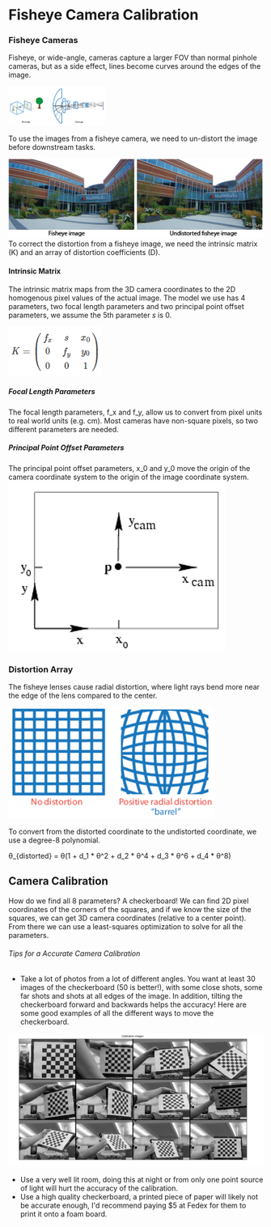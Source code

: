 # Fisheye Camera Calibration

### Fisheye Cameras

Fisheye, or wide-angle, cameras capture a larger FOV than normal pinhole cameras, but as a side effect, lines become curves around the edges of the image.  

<img src="Images/pinhole_fisheye.png"  style="zoom:30%;" />

To use the images from a fisheye camera, we need to un-distort the image before downstream tasks. 

<img src="Images/fisheyebeforeafter.png" style="zoom:120%;" />
To correct the distortion from a fisheye image, we need the  intrinsic matrix (K) and an array of distortion coefficients (D). 

#### Intrinsic Matrix

The intrinsic matrix maps from the 3D camera coordinates to the 2D homogenous pixel values of the actual image.  The model we use has 4 parameters, two focal length parameters and two principal point offset parameters, we assume the 5th parameter *s* is 0.

<img src="Images/instrinsic.PNG"  />

##### Focal Length Parameters

The focal length parameters, f_x and f_y, allow us to convert from pixel units to real world units (e.g. cm). Most cameras have non-square pixels, so two different parameters are needed. 

##### Principal Point Offset Parameters

The principal point offset parameters, x_0 and y_0 move the origin of the camera coordinate system to the origin of the image coordinate system.
<img src="Images/pp_offset.PNG"  />

### Distortion Array

The fisheye lenses cause radial distortion, where light rays bend more near the edge of the lens compared to the center. 

<img src="Images\distortion.PNG" alt="distortion" style="zoom:130%;" />

To convert from the distorted coordinate to the undistorted coordinate, we use a degree-8 polynomial. 

θ_{distorted} = θ(1 + d_1 * θ^2 + d_2 * θ^4 + d_3 * θ^6 + d_4 * θ^8)





## Camera Calibration

How do we find all 8 parameters? A checkerboard! We can find 2D pixel coordinates of the corners of the squares, and if we know the size of the squares, we can get 3D camera coordinates (relative to a center point). From there we can use a least-squares optimization to solve for all the parameters. 

######  Tips for a Accurate Camera Calibration

- Take a lot of photos from a lot of different angles. You want at least 30 images of the checkerboard (50 is better!), with some close shots, some far shots and shots at all edges of the image. In addition, tilting the checkerboard forward and backwards helps the accuracy! Here are some good examples of all the different ways to move the checkerboard.
<img src="Images/checkerboard_examples.png"  />

- Use a very well lit room, doing this at night or from only one point source of light will hurt the accuracy of the calibration.
- Use a high quality checkerboard, a printed piece of paper will likely not be accurate enough, I'd recommend paying $5 at Fedex for them to print it onto a foam board.

